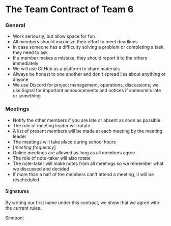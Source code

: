 # The **Team Contract** of Team 6

### General
- Work seriously, but allow space for fun
- All members should maximize their effort to meet deadlines
- In case someone has a difficulty solving a problem or completing a task, they need to ask
- If a member makes a mistake, they should report it to the others immediately
- We will use GitHub as a platform to share materials
- Always be honest to one another and don't spread lies about anything or anyone
- We use Discord for project management, operations, discussions; we use Signal for important announcements and notices if someone's late or something

### Meetings
- Notify the other members if you are late or absent as soon as possible
- The role of meeting leader will rotate
- A list of present members will be made at each meeting by the meeting leader
- The meetings will take place during school hours
- [_meeting frequency_]
- Online meetings are allowed as long as all members agree
- The role of note-taker will also rotate
- The note-taker will make notes from all meetings so we remember what we discussed and decided
- If more than a half of the members can't attend a meeting, it will be rescheduled

#### Signatures
By writing our first name under this contract, we show that we agree with the current rules.

Simtoon; 

